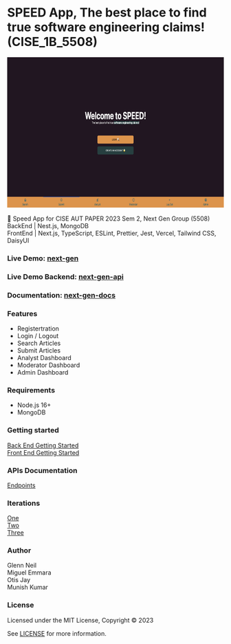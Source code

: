 # SPEED App, The best place to find true software engineering claims! (CISE_1B_5508)

<p align="center">
  <a href="https://next-gen.miguelemmara.me/"><img height="350" src="screenshots/app_image.png?raw=true" alt="Next Gen Speed App"></a>
</p>

🚀 Speed App for CISE AUT PAPER 2023 Sem 2, Next Gen Group (5508)
<br>
BackEnd | Nest.js, MongoDB
<br>
FrontEnd | Next.js, TypeScript, ESLint, Prettier, Jest, Vercel, Tailwind CSS, DaisyUI

### Live Demo: [next-gen](https://next-gen.miguelemmara.me/)

### Live Demo Backend: [next-gen-api](https://next-gen-api.miguelemmara.me/)

### Documentation: [next-gen-docs](https://next-gen-docs.miguelemmara.me/)

### Features

- Registertration
- Login / Logout
- Search Articles
- Submit Articles
- Analyst Dashboard
- Moderator Dashboard
- Admin Dashboard

### Requirements

- Node.js 16+
- MongoDB

### Getting started

[Back End Getting Started](https://next-gen-docs.miguelemmara.me/documentation/backend/getting-started.html)
<br>
[Front End Getting Started](https://next-gen-docs.miguelemmara.me/documentation/frontend/getting-started.html)

### APIs Documentation

[Endpoints](https://next-gen-docs.miguelemmara.me/documentation/backend/api-documentation.html)

### Iterations

[One](https://next-gen-docs.miguelemmara.me/iterations/iteration-1.html)
<br>
[Two](https://next-gen-docs.miguelemmara.me/iterations/iteration-2.html)
<br>
[Three](https://next-gen-docs.miguelemmara.me/iterations/iteration-3.html)

### Author

Glenn Neil
<br>
Miguel Emmara
<br>
Otis Jay
<br>
Munish Kumar

### License

Licensed under the MIT License, Copyright © 2023

See [LICENSE](LICENSE) for more information.
